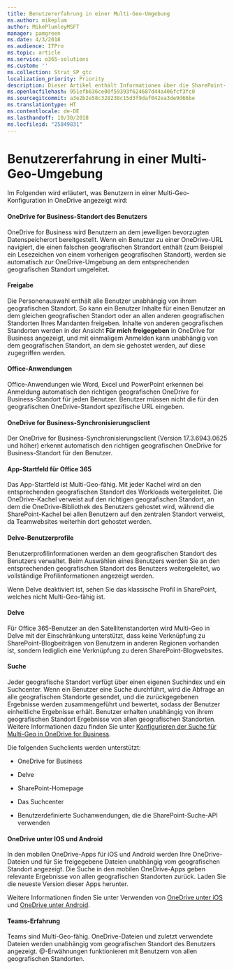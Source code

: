 ```yaml
---
title: Benutzererfahrung in einer Multi-Geo-Umgebung
ms.author: mikeplum
author: MikePlumleyMSFT
manager: pamgreen
ms.date: 4/3/2018
ms.audience: ITPro
ms.topic: article
ms.service: o365-solutions
ms.custom: ''
ms.collection: Strat_SP_gtc
localization_priority: Priority
description: Dieser Artikel enthält Informationen über die SharePoint- und OneDrive-Benutzererfahrung in einer Multi-Geo-Umgebung.
ms.openlocfilehash: 951efb636ce00f59393f624687d44a406fcf3fc0
ms.sourcegitcommit: a3e2b2e58c328238c15d3f9daf042ea3de9d66be
ms.translationtype: HT
ms.contentlocale: de-DE
ms.lasthandoff: 10/30/2018
ms.locfileid: "25849831"
---
```

# <a name="user-experience-in-a-multi-geo-environment"></a>Benutzererfahrung in einer Multi-Geo-Umgebung

Im Folgenden wird erläutert, was Benutzern in einer Multi-Geo-Konfiguration in OneDrive angezeigt wird:

#### <a name="users-onedrive-for-business-location"></a>OneDrive for Business-Standort des Benutzers

OneDrive for Business wird Benutzern an dem jeweiligen bevorzugten Datenspeicherort bereitgestellt. Wenn ein Benutzer zu einer OneDrive-URL navigiert, die einen falschen geografischen Strandort enthält (zum Beispiel ein Lesezeichen von einem vorherigen geografischen Standort), werden sie automatisch zur OneDrive-Umgebung an dem entsprechenden geografischen Standort umgeleitet.

#### <a name="sharing"></a>Freigabe

Die Personenauswahl enthält alle Benutzer unabhängig von ihrem geografischen Standort. So kann ein Benutzer Inhalte für einen Benutzer an dem gleichen geografischen Standort oder an allen anderen geografischen Standorten Ihres Mandanten freigeben. Inhalte von anderen geografischen Standorten werden in der Ansicht **Für mich freigegeben** in OneDrive for Business angezeigt, und mit einmaligem Anmelden kann unabhängig von dem geografischen Standort, an dem sie gehostet werden, auf diese zugegriffen werden.

#### <a name="office-applications"></a>Office-Anwendungen

Office-Anwendungen wie Word, Excel und PowerPoint erkennen bei Anmeldung automatisch den richtigen geografischen OneDrive for Business-Standort für jeden Benutzer. Benutzer müssen nicht die für den geografischen OneDrive-Standort spezifische URL eingeben.

#### <a name="onedrive-for-business-sync-client"></a>OneDrive for Business-Synchronisierungsclient

Der OneDrive for Business-Synchronisierungsclient (Version 17.3.6943.0625 und höher) erkennt automatisch den richtigen geografischen OneDrive for Business-Standort für den Benutzer.

#### <a name="office-365-app-launcher"></a>App-Startfeld für Office 365

Das App-Startfeld ist Multi-Geo-fähig. Mit jeder Kachel wird an den entsprechenden geografischen Standort des Workloads weitergeleitet. Die OneDrive-Kachel verweist auf den richtigen geografischen Standort, an dem die OneDrive-Bibliothek des Benutzers gehostet wird, während die SharePoint-Kachel bei allen Benutzern auf den zentralen Standort verweist, da Teamwebsites weiterhin dort gehostet werden.

#### <a name="delve-user-profiles"></a>Delve-Benutzerprofile

Benutzerprofilinformationen werden an dem geografischen Standort des Benutzers verwaltet. Beim Auswählen eines Benutzers werden Sie an den entsprechenden geografischen Standort des Benutzers weitergeleitet, wo vollständige Profilinformationen angezeigt werden.

Wenn Delve deaktiviert ist, sehen Sie das klassische Profil in SharePoint, welches nicht Multi-Geo-fähig ist.

#### <a name="delve"></a>Delve

Für Office 365-Benutzer an den Satellitenstandorten wird Multi-Geo in Delve mit der Einschränkung unterstützt, dass keine Verknüpfung zu SharePoint-Blogbeiträgen von Benutzern in anderen Regionen vorhanden ist, sondern lediglich eine Verknüpfung zu deren SharePoint-Blogwebsites.

#### <a name="search"></a>Suche

Jeder geografische Standort verfügt über einen eigenen Suchindex und ein Suchcenter. Wenn ein Benutzer eine Suche durchführt, wird die Abfrage an alle geografischen Standorte gesendet, und die zurückgegebenen Ergebnisse werden zusammengeführt und bewertet, sodass der Benutzer einheitliche Ergebnisse erhält. Benutzer erhalten unabhängig von ihrem geografischen Standort Ergebnisse von allen geografischen Standorten. Weitere Informationen dazu finden Sie unter [Konfigurieren der Suche für Multi-Geo in OneDrive for Business](configure-search-for-multi-geo.md).

Die folgenden Suchclients werden unterstützt:

-   OneDrive for Business

-   Delve

-   SharePoint-Homepage

-   Das Suchcenter

-   Benutzerdefinierte Suchanwendungen, die die SharePoint-Suche-API verwenden

#### <a name="onedrive-ios-and-android"></a>OneDrive unter IOS und Android 

In den mobilen OneDrive-Apps für iOS und Android werden Ihre OneDrive-Dateien und für Sie freigegebene Dateien unabhängig vom geografischen Standort angezeigt. Die Suche in den mobilen OneDrive-Apps geben relevante Ergebnisse von allen geografischen Standorten zurück. Laden Sie die neueste Version dieser Apps herunter.

Weitere Informationen finden Sie unter Verwenden von [OneDrive unter iOS](https://support.office.com/article/08d5c5b2-ccc6-40eb-a244-fe3597a3c247) und [OneDrive unter Android](https://support.office.com/article/eee1d31c-792d-41d4-8132-f9621b39eb36).

#### <a name="teams-experience"></a>Teams-Erfahrung

Teams sind Multi-Geo-fähig. OneDrive-Dateien und zuletzt verwendete Dateien werden unabhängig vom geografischen Standort des Benutzers angezeigt. @-Erwähnungen funktionieren mit Benutzern von allen geografischen Standorten.
